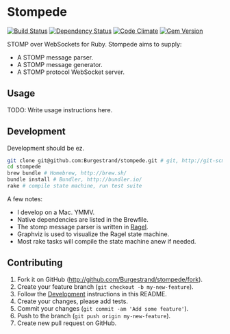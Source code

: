 # Stompede

[![Build Status](https://travis-ci.org/Burgestrand/stompede.png?branch=master)](https://travis-ci.org/Burgestrand/stompede)
[![Dependency Status](https://gemnasium.com/Burgestrand/stompede.png)](https://gemnasium.com/Burgestrand/stompede)
[![Code Climate](https://codeclimate.com/github/Burgestrand/stompede.png)](https://codeclimate.com/github/Burgestrand/stompede)
[![Gem Version](https://badge.fury.io/rb/stompede.png)](http://badge.fury.io/rb/stompede)

STOMP over WebSockets for Ruby. Stompede aims to supply:

- A STOMP message parser.
- A STOMP message generator.
- A STOMP protocol WebSocket server.

## Usage

TODO: Write usage instructions here.

## Development

Development should be ez.

``` bash
git clone git@github.com:Burgestrand/stompede.git # git, http://git-scm.com/
cd stompede
brew bundle # Homebrew, http://brew.sh/
bundle install # Bundler, http://bundler.io/
rake # compile state machine, run test suite
```

A few notes:

- I develop on a Mac. YMMV.
- Native dependencies are listed in the Brewfile.
- The stomp message parser is written in [Ragel](http://www.complang.org/ragel/).
- Graphviz is used to visualize the Ragel state machine.
- Most rake tasks will compile the state machine anew if needed.

## Contributing

1. Fork it on GitHub (<http://github.com/Burgestrand/stompede/fork>).
2. Create your feature branch (`git checkout -b my-new-feature`).
3. Follow the [Development](#development) instructions in this README.
4. Create your changes, please add tests.
5. Commit your changes (`git commit -am 'Add some feature'`).
6. Push to the branch (`git push origin my-new-feature`).
7. Create new pull request on GitHub.
